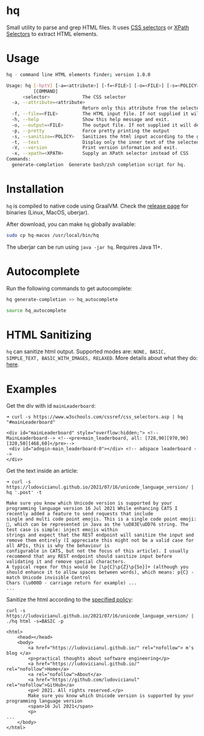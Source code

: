 # hq

Small utility to parse and grep HTML files. It
uses [CSS selectors](https://www.w3schools.com/cssref/css_selectors.asp) or [XPath Selectors](https://www.w3schools.com/xml/xpath_intro.asp) to extract HTML elements.

# Usage

```bash
hq - command line HTML elements finder; version 1.0.0

Usage: hq [-hptV] [-a=<attribute>] [-f=<FILE>] [-o=<FILE>] [-s=<POLICY>] [-x=<XPATH>] <selector>
          [COMMAND]
      <selector>            The CSS selector
  -a, --attribute=<attribute>
                            Return only this attribute from the selected HTML elements
  -f, --file=<FILE>         The HTML input file. If not supplied it will default to stdin
  -h, --help                Show this help message and exit.
  -o, --output=<FILE>       The output file. If not supplied it will default to stdout
  -p, --pretty              Force pretty printing the output
  -s, --sanitize=<POLICY>   Sanitizes the html input according to the given policy
  -t, --text                Display only the inner text of the selected HTML top element
  -V, --version             Print version information and exit.
  -x, --xpath=<XPATH>       Supply an XPath selector instead of CSS
Commands:
  generate-completion  Generate bash/zsh completion script for hq.

```

# Installation

`hq` is compiled to native code using GraalVM. Check
the [release page](https://github.com/ludovicianul/hq/releases/tag/hq-1.0.0) for binaries (Linux,
MacOS, uberjar).

After download, you can make `hq` globally available:

```bash
sudo cp hq-macos /usr/local/bin/hq
```

The uberjar can be run using `java -jar hq`. Requires Java 11+.

# Autocomplete
Run the following commands to get autocomplete:

```bash
hq generate-completion >> hq_autocomplete

source hq_autocomplete
```

# HTML Sanitizing
`hq` can sanitize html output. Supported modes are: `NONE, BASIC, SIMPLE_TEXT, BASIC_WITH_IMAGES, RELAXED`. 
More details about what they do: [here](https://jsoup.org/apidocs/org/jsoup/safety/Safelist.html).

# Examples

Get the div with id `mainLeaderboard`:

```
➜ curl -s https://www.w3schools.com/cssref/css_selectors.asp | hq "#mainLeaderboard"

<div id="mainLeaderboard" style="overflow:hidden;"> <!-- MainLeaderboard--> <!--<pre>main_leaderboard, all: [728,90][970,90][320,50][468,60]</pre>-->
 <div id="adngin-main_leaderboard-0"></div> <!-- adspace leaderboard -->
</div>

```

Get the text inside an article:

```
➜ curl -s https://ludovicianul.github.io/2021/07/16/unicode_language_version/ | hq '.post' -t

Make sure you know which Unicode version is supported by your programming language version 16 Jul 2021 While enhancing CATS I recently added a feature to send requests that include 
single and multi code point emojis. This is a single code point emoji: 🥶, which can be represented in Java as the \uD83E\uDD76 string. The test case is simple: inject emojis within 
strings and expect that the REST endpoint will sanitize the input and remove them entirely (I appreciate this might not be a valid case for all APIs, this is why the behaviour is 
configurable in CATS, but not the focus of this article). I usually recommend that any REST endpoint should sanitize input before validating it and remove special characters. 
A typical regex for this would be [\p{C}\p{Z}\p{So}]+ (although you should enhance it to allow spaces between words), which means: p{C} - match Unicode invisible Control 
Chars (\u000D - carriage return for example) ...
...
```

Sanitize the html according to the [specified policy](https://jsoup.org/apidocs/org/jsoup/safety/Safelist.html):
```
curl -s https://ludovicianul.github.io/2021/07/16/unicode_language_version/ | ./hq html -s=BASIC -p

<html>
    <head></head>
    <body>
        <a href="https://ludovicianul.github.io/" rel="nofollow"> m's blog </a>
        <p>practical thoughts about software engineering</p>
        <a href="https://ludovicianul.github.io/" rel="nofollow">Home</a>
        <a rel="nofollow">About</a>
        <a href="https://github.com/ludovicianul" rel="nofollow">GitHub</a>
        <p>© 2021. All rights reserved.</p>
        Make sure you know which Unicode version is supported by your programming language version
        <span>16 Jul 2021</span>
        <p>
...
    </body>
</html>
```